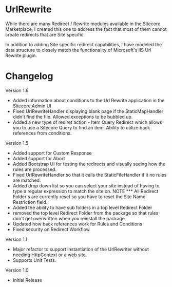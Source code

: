 UrlRewrite
==========

While there are many Redirect / Rewrite modules available in the Sitecore Marketplace, I created this one to address the fact that most of them cannot create redirects that are Site specific.

In addition to adding Site specific redirect capabilities, I have modeled the data structure to closely match the functionality of Microsoft's IIS Url Rewrite plugin.


Changelog
=========

Version 1.6
* Added information about conditions to the Url Rewrite application in the Sitecore Admin UI
* Fixed UrlRewriteHandler displaying blank page if the StaticMapHandler didn't find the file. Allowed exceptions to be bubbled up.
* Added a new type of rediret action - Item Query Redirect which allows you to use a Sitecore Query to find an item.  Ability to utilize back references from conditions.

Version 1.5
* Added support for Custom Response
* Added support for Abort
* Added Bootstrap UI for testing the redirects and visually seeing how the rules are processed.
* Fixed UrlRewriteHandler so that it calls the StaticFileHandler if it no rules are matched. 
* Added drop down list so you can select your site instead of having to type a regular expression to match the site on.  NOTE *** All Redirect Folder's are currently reset so you have to reset the Site Name Restriction field.
* Added the ability to have sub folders in a top level Redirect Folder
* removed the top level Redirect Folder from the package so that rules don't get overwritten when you reinstall the package
* Updated how back references work for Rules and Conditions
* Fixed security on Redirect Workflow

Version 1.1
* Major refactor to support instantiation of the UrlRewriter without needing HttpContext or a web site.  
* Supports Unit Tests.

Version 1.0
* Initial Release
